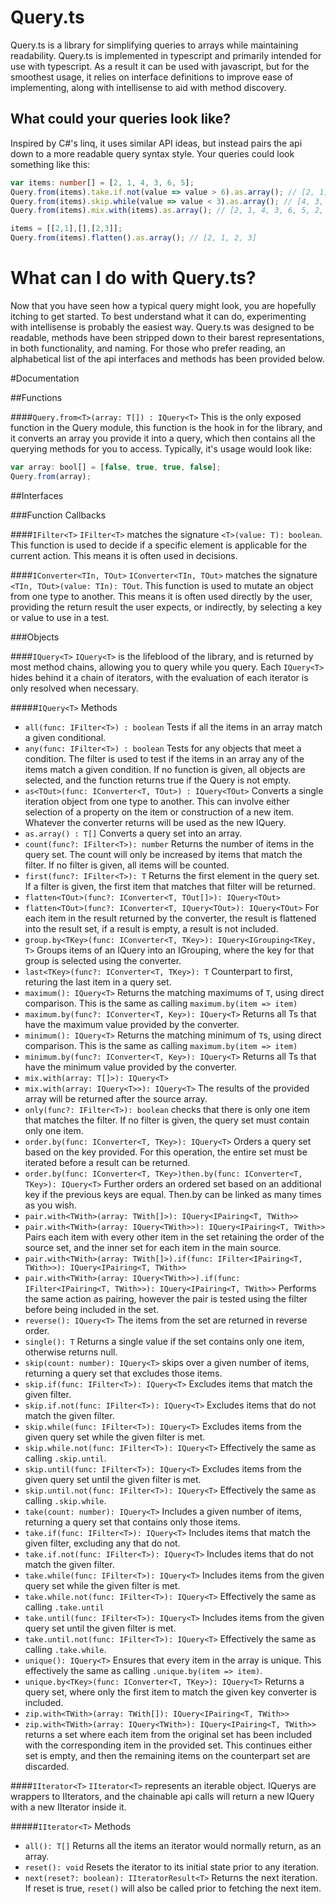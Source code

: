 # Query.ts
Query.ts is a library for simplifying queries to arrays while maintaining readability.
Query.ts is implemented in typescript and primarily intended for use with typescript. As a result it can be used with javascript, but for the smoothest usage, it relies on interface definitions to improve ease of implementing, along with intellisense to aid with method discovery.

## What could your queries look like?
Inspired by C#'s linq, it uses similar API ideas, but instead pairs the api down to a more readable query syntax style. Your queries could look something like this:
```typescript
var items: number[] = [2, 1, 4, 3, 6, 5];
Query.from(items).take.if.not(value => value > 6).as.array(); // [2, 1, 4, 3, 5]
Query.from(items).skip.while(value => value < 3).as.array(); // [4, 3, 6, 5]
Query.from(items).mix.with(items).as.array(); // [2, 1, 4, 3, 6, 5, 2, 1, 4, 3, 6, 5]

items = [[2,1],[],[2,3]];
Query.from(items).flatten().as.array(); // [2, 1, 2, 3]
```

# What can I do with Query.ts?
Now that you have seen how a typical query might look, you are hopefully itching to get started. To best understand what it can do, experimenting with intellisense is probably the easiest way. Query.ts was designed to be readable, methods have been stripped down to their barest representations, in both functionality, and naming. For those who prefer reading, an alphabetical list of the api interfaces and methods has been provided below.

#Documentation

##Functions

####```Query.from<T>(array: T[]) : IQuery<T>```
This is the only exposed function in the Query module, this function is the hook in for the library, and it converts an array you provide it into a query, which then contains all the querying methods for you to access. Typically, it's usage would look like:
```typescript
var array: bool[] = [false, true, true, false];
Query.from(array);
```
##Interfaces

###Function Callbacks

####```IFilter<T>```
```IFilter<T>``` matches the signature ```<T>(value: T): boolean```. This function is used to decide if a specific element is applicable for the current action. This means it is often used in decisions.

####```IConverter<TIn, TOut>```
```IConverter<TIn, TOut>``` matches the signature ```<TIn, TOut>(value: TIn): TOut```. This function is used to mutate an object from one type to another. This means it is often used directly by the user, providing the return result the user expects, or indirectly, by selecting a key or value to use in a test.

###Objects

####```IQuery<T>```
```IQuery<T>``` is the lifeblood of the library, and is returned by most method chains, allowing you to query while you query. Each ```IQuery<T>``` hides behind it a chain of iterators, with the evaluation of each iterator is only resolved when necessary.

#####```IQuery<T>``` Methods
- ```all(func: IFilter<T>) : boolean``` Tests if all the items in an array match a given conditional.
- ```any(func: IFilter<T>) : boolean``` Tests for any objects that meet a condition. The filter is used to test if the items in an array any of the items match a given condition. If no function is given, all objects are selected, and the function returns true if the Query is not empty.
- ```as<TOut>(func: IConverter<T, TOut>) : IQuery<TOut>``` Converts a single iteration object from one type to another. This can involve either selection of a property on the item or construction of a new item. Whatever the converter returns will be used as the new IQuery.
- ```as.array() : T[]``` Converts a query set into an array.
- ```count(func?: IFilter<T>): number``` Returns the number of items in the query set. The count will only be increased by items that match the filter. If no filter is given, all items will be counted.
- ```first(func?: IFilter<T>): T``` Returns the first element in the query set. If a filter is given, the first item that matches that filter will be returned.
- ```flatten<TOut>(func?: IConverter<T, TOut[]>): IQuery<TOut>```
- ```flatten<TOut>(func?: IConverter<T, IQuery<TOut>): IQuery<TOut>``` For each item in the result returned by the converter, the result is flattened into the result set, if a result is empty, a result is not included.
- ```group.by<TKey>(func: IConverter<T, TKey>): IQuery<IGrouping<TKey, T>``` Groups items of an IQuery into an IGrouping, where the key for that group is selected using the converter.
- ```last<TKey>(func?: IConverter<T, TKey>): T``` Counterpart to first, returing the last item in a query set.
- ```maximum(): IQuery<T>``` Returns the matching maximums of ```T```, using direct comparison. This is the same as calling ```maximum.by(item => item)```
- ```maximum.by(func?: IConverter<T, Key>): IQuery<T>``` Returns all Ts that have the maximum value provided by the converter.
- ```minimum(): IQuery<T>``` Returns the matching minimum of ```T```s, using direct comparison. This is the same as calling ```maximum.by(item => item)```
- ```minimum.by(func?: IConverter<T, Key>): IQuery<T>``` Returns all Ts that have the minimum value provided by the converter.
- ```mix.with(array: T[]>): IQuery<T>```
- ```mix.with(array: IQuery<T>>): IQuery<T>``` The results of the provided array will be returned after the source array.
- ```only(func?: IFilter<T>): boolean``` checks that there is only one item that matches the filter. If no filter is given, the query set must contain only one item.
- ```order.by(func: IConverter<T, TKey>): IQuery<T>``` Orders a query set based on the key provided. For this operation, the entire set must be iterated before a result can be returned.
- ```order.by(func: IConverter<T, TKey>)then.by(func: IConverter<T, TKey>): IQuery<T>``` Further orders an ordered set based on an additional key if the previous keys are equal. Then.by can be linked as many times as you wish.
- ```pair.with<TWith>(array: TWith[]>): IQuery<IPairing<T, TWith>>```
- ```pair.with<TWith>(array: IQuery<TWith>>): IQuery<IPairing<T, TWith>>``` Pairs each item with every other item in the set retaining the order of the source set, and the inner set for each item in the main source.
- ```pair.with<TWith>(array: TWith[]>).if(func: IFilter<IPairing<T, TWith>>): IQuery<IPairing<T, TWith>>```
- ```pair.with<TWith>(array: IQuery<TWith>>).if(func: IFilter<IPairing<T, TWith>>): IQuery<IPairing<T, TWith>>``` Performs the same action as pairing, however the pair is tested using the filter before being included in the set.
- ```reverse(): IQuery<T>``` The items from the set are returned in reverse order.
- ```single(): T``` Returns a single value if the set contains only one item, otherwise returns null.
- ```skip(count: number): IQuery<T>``` skips over a given number of items, returning a query set that excludes those items.
- ```skip.if(func: IFilter<T>): IQuery<T>``` Excludes items that match the given filter.
- ```skip.if.not(func: IFilter<T>): IQuery<T>``` Excludes items that do not match the given filter.
- ```skip.while(func: IFilter<T>): IQuery<T>``` Excludes items from the given query set while the given filter is met.
- ```skip.while.not(func: IFilter<T>): IQuery<T>``` Effectively the same as calling ```.skip.until```.
- ```skip.until(func: IFilter<T>): IQuery<T>``` Excludes items from the given query set until the given filter is met.
- ```skip.until.not(func: IFilter<T>): IQuery<T>``` Effectively the same as calling ```.skip.while```.
- ```take(count: number): IQuery<T>``` Includes a given number of items, returning a query set that contains only those items.
- ```take.if(func: IFilter<T>): IQuery<T>``` Includes items that match the given filter, excluding any that do not.
- ```take.if.not(func: IFilter<T>): IQuery<T>``` Includes items that do not match the given filter.
- ```take.while(func: IFilter<T>): IQuery<T>``` Includes items from the given query set while the given filter is met.
- ```take.while.not(func: IFilter<T>): IQuery<T>``` Effectively the same as calling ```.take.until```
- ```take.until(func: IFilter<T>): IQuery<T>``` Includes items from the given query set until the given filter is met.
- ```take.until.not(func: IFilter<T>): IQuery<T>``` Effectively the same as calling ```.take.while```.
- ```unique(): IQuery<T>``` Ensures that every item in the array is unique. This effectively the same as calling ```.unique.by(item => item)```.
- ```unique.by<TKey>(func: IConverter<T, TKey>): IQuery<T>``` Returns a query set, where only the first item to match the given key converter is included.
- ```zip.with<TWith>(array: TWith[]): IQuery<IPairing<T, TWith>>```
- ```zip.with<TWith>(array: IQuery<TWith>): IQuery<IPairing<T, TWith>>``` returns a set where each item from the original set has been included with the corresponding item in the provided set. This continues either set is empty, and then the remaining items on the counterpart set are discarded.

####```IIterator<T>```
```IIterator<T>``` represents an iterable object. IQuerys are wrappers to IIterators, and the chainable api calls will return a new IQuery with a new IIterator inside it.

#####```IIterator<T>``` Methods
- ```all(): T[]``` Returns all the items an iterator would normally return, as an array.
- ```reset(): void``` Resets the iterator to its initial state prior to any iteration.
- ```next(reset?: boolean): IIteratorResult<T>``` Returns the next iteration. If reset is true, ```reset()``` will also be called prior to fetching the next item.
